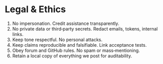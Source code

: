 <!-- status: stub; target: 150+ words -->
<!-- status: stub; target: 150+ words -->
<!-- status: stub; target: 150+ words -->
<!-- status: stub; target: 150+ words -->
<!-- status: stub; target: 150+ words -->
<!-- status: stub; target: 150+ words -->
<!-- status: stub; target: 150+ words -->
# Legal & Ethics
1) No impersonation.  Credit assistance transparently.
2) No private data or third‑party secrets.  Redact emails, tokens, internal links.
3) Keep tone respectful.  No personal attacks.
4) Keep claims reproducible and falsifiable.  Link acceptance tests.
5) Obey forum and GitHub rules.  No spam or mass‑mentioning.
6) Retain a local copy of everything we post for auditability.








